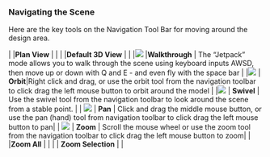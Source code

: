 ### Navigating the Scene

Here are the key tools on the Navigation Tool Bar for moving around the design area.

|	|**Plan View**	| 	|
|	|**Default 3D View**	| 	|
|![](./images/jet-pack.png) |**Walkthrough** |	The “Jetpack” mode allows you to walk through the scene using keyboard inputs AWSD, then move up or down with Q and E - and even fly with the space bar | 
|![](/formit-introduction/images/orbit-tool.png) | **Orbit**|Right click and drag, or use the orbit tool from the navigation toolbar to click drag the left mouse button to orbit around the model |
|![](images/Swivel.PNG)  | **Swivel** | Use the swivel tool from the navigation toolbar to look around the scene from a stable point. |
| ![](./images/panning.png) | **Pan** |  Click and drag the middle mouse button, or use the pan \(hand\) tool from navigation toolbar to click drag the left mouse button to pan|
| ![](./images/zoom.png) | **Zoom** | Scroll the mouse wheel or use the zoom tool from the navigation toolbar to click drag the left mouse button to zoom|
|  |**Zoom All**  | |
|  | **Zoom Selection** | |



